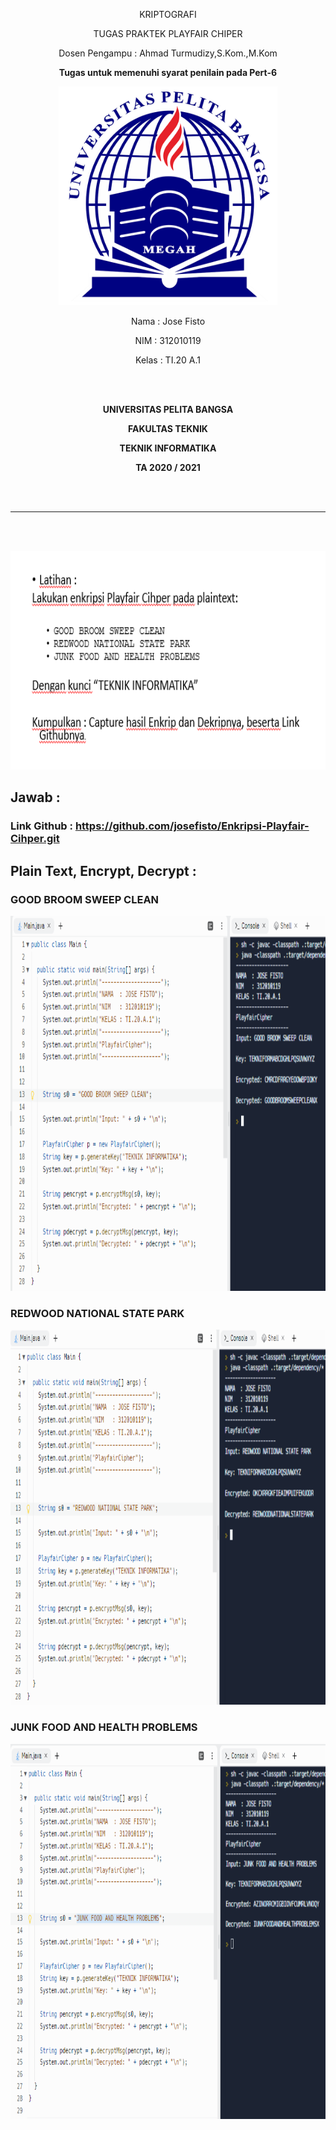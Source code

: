 <p align="center">
	KRIPTOGRAFI
</p>
<p align="center">
	TUGAS PRAKTEK PLAYFAIR CHIPER
</p>
<p align="center">
	Dosen Pengampu : Ahmad Turmudizy,S.Kom.,M.Kom
</p>
<p align="center"> 
	<b>Tugas untuk memenuhi syarat penilain pada Pert-6</b>
</p>

<p align="center">
	<img src="Logo/logo.png" alt="UPB" width="350" height="350">
</p>

<p align="center">
                 Nama  : Jose Fisto
</p>
<p align="center">
                 NIM   : 312010119
</p>
<p align="center">
                 Kelas : TI.20 A.1
</p>

<br/>
<br/>

<p align="center">
	<b>UNIVERSITAS PELITA BANGSA</b>
</p>
<p align="center">
	<b>FAKULTAS TEKNIK</b>
</p>
<p align="center">
	<b>TEKNIK INFORMATIKA</b>
</p>
<p align="center">
	<b>TA 2020 / 2021</b>
</p>

<br></br>

<hr>
</hr>

<br></br>

<p align="center">
	<img src="ss/TUGAS_PRAK_PERT6.png" alt="" width="600" height="350">
</p>

## Jawab :

### Link Github : https://github.com/josefisto/Enkripsi-Playfair-Cihper.git

## Plain Text, Encrypt, Decrypt :

### GOOD BROOM SWEEP CLEAN

<p align="center">
	<img src="tugas/GOOD BROOM SWEEP CLEAN.png" alt="" width="1020" height="600">
</p>

### REDWOOD NATIONAL STATE PARK

<p align="center">
	<img src="tugas/REDWOOD NATIONAL STATE PARK.png" alt="" width="1020" height="600">
</p>

### JUNK FOOD AND HEALTH PROBLEMS

<p align="center">
	<img src="tugas/JUNK FOOD AND HEALTH PROBLEMS.png" alt="" width="1020" height="600">
</p>
